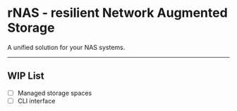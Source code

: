 # rNAS - resilient Network Augmented Storage

A unified solution for your NAS systems.

- - -

## WIP List

* [ ] Managed storage spaces
* [ ] CLI interface
